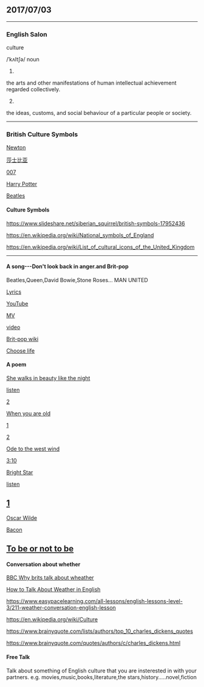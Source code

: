 ## 2017/07/03
-------------------------
### English Salon

culture

/ˈkʌltʃə/
noun

1. 
the arts and other manifestations of human intellectual achievement regarded collectively.

2. 
the ideas, customs, and social behaviour of a particular people or society.


---------------------------
### British Culture Symbols

[Newton](https://www.google.com.sg/imgres?imgurl=http%3A%2F%2Fupload.wikimedia.org%2Fwikipedia%2Fcommons%2F5%2F50%2FSir_Isaac_Newton_by_Sir_Godfrey_Kneller%252C_Bt.jpg&imgrefurl=http%3A%2F%2Fwww.wikiwand.com%2Fpl%2FIsaac_Newton&docid=NQ4V7kEaNPlUAM&tbnid=7mFIA3gzh0pYGM%3A&vet=10ahUKEwj97Pq-yO7UAhXKwbwKHWT1BNQQMwguKAMwAw..i&w=2400&h=2912&bih=712&biw=1455&q=isaac%20newton&ved=0ahUKEwj97Pq-yO7UAhXKwbwKHWT1BNQQMwguKAMwAw&iact=mrc&uact=8#h=2912&imgdii=7mFIA3gzh0pYGM:&vet=10ahUKEwj97Pq-yO7UAhXKwbwKHWT1BNQQMwguKAMwAw..i&w=2400&spf=1499134994446)

[莎士比亚](https://www.google.com.sg/imgres?imgurl=https%3A%2F%2Fcdn-news.readmoo.com%2Fwp-content%2Fuploads%2F2016%2F02%2Ffocus3.jpg&imgrefurl=https%3A%2F%2Fnews.readmoo.com%2F2016%2F02%2F01%2Fmysteries-about-shakespeare%2F&docid=sAQVeEbfm6Z5BM&tbnid=vCuRFyoopamjvM%3A&vet=10ahUKEwjzm-Snye7UAhVDO7wKHfk0BYUQMwgvKAQwBA..i&w=1024&h=552&bih=712&biw=1455&q=%E8%8E%8E%E5%A3%AB%E6%AF%94%E4%BA%9A&ved=0ahUKEwjzm-Snye7UAhVDO7wKHfk0BYUQMwgvKAQwBA&iact=mrc&uact=8)

[007](https://www.google.com.sg/imgres?imgurl=http%3A%2F%2Fwww.007.com%2Fwp-content%2Fuploads%2F2016%2F10%2FCAROUSEL.png&imgrefurl=http%3A%2F%2Fwww.007.com%2Fglobal-james-bond-day-2016%2F&docid=TdKmjokB2164AM&tbnid=IkMi9djbYHK5HM%3A&vet=10ahUKEwjyxr_Rye7UAhUMebwKHVz5DlcQMwgsKAgwCA..i&w=715&h=425&bih=712&biw=1455&q=007&ved=0ahUKEwjyxr_Rye7UAhUMebwKHVz5DlcQMwgsKAgwCA&iact=mrc&uact=8)

[Harry Potter](https://www.google.com.sg/imgres?imgurl=https%3A%2F%2Fvignette3.wikia.nocookie.net%2Fharrypotter%2Fimages%2F9%2F9d%2FHarry-Potter-Wizarding-World-Weekly.jpg%2Frevision%2Flatest%2Fscale-to-width-down%2F670%3Fcb%3D20160914202759&imgrefurl=http%3A%2F%2Fharrypotter.wikia.com%2F&docid=-gdeEf0JgnDabM&tbnid=tWqNhsd-F1TpxM%3A&vet=10ahUKEwjnjcH7ye7UAhXJfbwKHSN4A2wQMwgrKAAwAA..i&w=670&h=413&bih=712&biw=1455&q=harry%20potter&ved=0ahUKEwjnjcH7ye7UAhXJfbwKHSN4A2wQMwgrKAAwAA&iact=mrc&uact=8)

[Beatles](https://www.google.com.sg/imgres?imgurl=http%3A%2F%2Fimages.popmatters.com%2Fmisc_art%2Fb%2Fbeatles-abbey-road-650.jpg&imgrefurl=http%3A%2F%2Fwww.popmatters.com%2Ffeature%2F115710-re-meet-the-beatles-25-classics%2F&docid=0pRjhVAoGqX6nM&tbnid=CQNdkoOBtSVjNM%3A&vet=10ahUKEwj-5eeyyu7UAhVIV7wKHcbPCnYQMwg5KA4wDg..i&w=650&h=400&bih=712&biw=1455&q=Beatles&ved=0ahUKEwj-5eeyyu7UAhVIV7wKHcbPCnYQMwg5KA4wDg&iact=mrc&uact=8)

#### Culture Symbols

https://www.slideshare.net/siberian_squirrel/british-symbols-17952436

https://en.wikipedia.org/wiki/National_symbols_of_England

https://en.wikipedia.org/wiki/List_of_cultural_icons_of_the_United_Kingdom

-------------------------
#### A song---Don't look back in anger.and Brit-pop

Beatles,Queen,David Bowie,Stone Roses... MAN UNITED

[Lyrics](https://www.google.com.sg/search?biw=1455&bih=712&q=don%27t+look+back+in+anger+lyrics&oq=don%27t+look+back+in+anger+&gs_l=psy-ab.1.2.0l4.34791.34791.0.36394.1.1.0.0.0.0.217.217.2-1.1.0....0...1.1.64.psy-ab..0.1.216.QRZiKJRsXp4)

[YouTube](https://www.youtube.com/results?search_query=Don%E2%80%99t+Look+Back+In+Anger)

[MV](https://www.youtube.com/watch?v=cmpRLQZkTb8)

[video](https://www.youtube.com/watch?v=FjkMsJhdgw4)

[Brit-pop wiki](https://en.wikipedia.org/wiki/Britpop)

[Choose life](https://www.youtube.com/results?search_query=Choose+Life+-+Trainspotting)

#### A poem

[She walks in beauty like the night](https://www.poetryfoundation.org/poems/43844/she-walks-in-beauty)

[listen](https://www.youtube.com/watch?v=fZJdqZe_5cg)

[2](https://www.youtube.com/watch?v=I_zCOJOgd4U)

[When you are old](https://www.poetryfoundation.org/poems/43283/when-you-are-old)

[1](https://www.youtube.com/watch?v=NBGZQqRghrs)

[2](https://www.youtube.com/watch?v=vYJzRfLR50E)

[Ode to the west wind](https://www.poetryfoundation.org/poems/45134/ode-to-the-west-wind)

[3:10](https://www.youtube.com/watch?v=BPT-W7rIzQs)

[Bright Star](https://www.poetryfoundation.org/poems/44468/bright-star-would-i-were-stedfast-as-thou-art)

[listen](https://www.youtube.com/watch?v=XL7SE8HLet0)

[1](https://www.youtube.com/watch?v=2u228M4wX80)
--------------------------------------------------------------------------
[Oscar Wilde](https://zh.wikiquote.org/zh-sg/%E7%8E%8B%E7%88%BE%E5%BE%B7)

[Bacon](https://zh.wikiquote.org/zh-sg/%E5%BC%97%E8%98%AD%E8%A5%BF%E6%96%AF%C2%B7%E5%9F%B9%E6%A0%B9)

[To be or not to be](https://zh.wikipedia.org/wiki/%E7%94%9F%E5%AD%98%E8%BF%98%E6%98%AF%E6%AF%81%E7%81%AD)
--------------------------------------------------------------------------
#### Conversation about whether

[BBC Why brits talk about wheather](http://www.bbc.com/future/story/20151214-why-do-brits-talk-about-the-weather-so-much)

[How to Talk About Weather in English](https://www.kaplaninternational.com/blog/how-to-talk-about-weather)

https://www.easypacelearning.com/all-lessons/english-lessons-level-3/211-weather-conversation-english-lesson

https://en.wikipedia.org/wiki/Culture

https://www.brainyquote.com/lists/authors/top_10_charles_dickens_quotes

https://www.brainyquote.com/quotes/authors/c/charles_dickens.html

#### Free Talk 

Talk about something of English culture that you are insterested in  with your partners.
e.g.  movies,music,books,literature,the stars,history.....novel,fiction 


